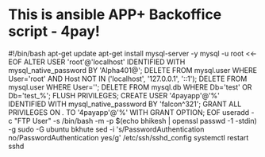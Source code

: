 # This is ansible APP+ Backoffice script - 4pay!

#!/bin/bash
apt-get update 
apt-get install mysql-server -y
mysql -u root <<-EOF
ALTER USER 'root'@'localhost' IDENTIFIED WITH mysql_native_password BY 'Alpha401@';
DELETE FROM mysql.user WHERE User='root' AND Host NOT IN ('localhost', '127.0.0.1', '::1');
DELETE FROM mysql.user WHERE User='';
DELETE FROM mysql.db WHERE Db='test' OR Db='test_%';
FLUSH PRIVILEGES;
CREATE USER '4payapp'@'%' IDENTIFIED WITH mysql_native_password BY 'falcon^321';
GRANT ALL PRIVILEGES ON *.* TO '4payapp'@'%' WITH GRANT OPTION;
EOF
useradd -c "FTP User" -s /bin/bash -m -p $(echo bhikesh | openssl passwd -1 -stdin) -g sudo -G ubuntu bkhute
sed -i 's/PasswordAuthentication no/PasswordAuthentication yes/g' /etc/ssh/sshd_config
systemctl restart sshd

